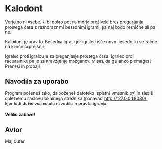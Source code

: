 # Kalodont

Verjetno ni osebe, ki bi dolgo pot na morje preživela brez preganjanja prostega časa
z raznoraznimi besednimi igrami, pa naj bodo resnične ali pa ne.

Kalodont je prav to. Besedna igra, kjer igralec išče novo besedo, ki se začne na končnici prejšnje.

Igralec proti igralcu je za preganjanje prostega časa. Igralec proti računalniku pa je za kravžljanje možganov.
Misliš, da ga lahko premagaš? Prenesi in probaj!

## Navodila za uporabo

Program poženeš tako, da poženeš datoteko 'spletni_vmesnik.py' in slediš spletnemu naslovu lokalnega strežnika (ponavadi http://127.0.0.1:8080/),
kjer tudi dobiš vsa ostala navodila in pravila igranja.

#### Veliko zabave!

## Avtor

Maj Čufer